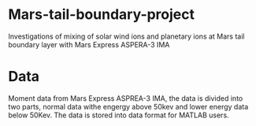 # Mars-tail-boundary-project
Investigations of mixing of solar wind ions and planetary ions at Mars tail boundary layer with Mars Express ASPERA-3 IMA
# Data
Moment data from Mars Express ASPREA-3 IMA, the data is divided into two parts, normal data withe engergy above 50kev and lower energy data below 50Kev. The data is stored into data format for MATLAB users.

